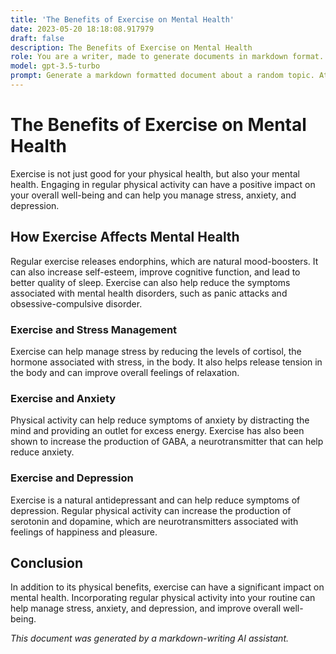 ```yaml
---
title: 'The Benefits of Exercise on Mental Health'
date: 2023-05-20 18:18:08.917979
draft: false
description: The Benefits of Exercise on Mental Health
role: You are a writer, made to generate documents in markdown format. It is very important that all of the documents you generate are in valid markdown format.
model: gpt-3.5-turbo
prompt: Generate a markdown formatted document about a random topic. At the bottom, include a disclaimer explaining that the document was generated by you. The first line of the document should be the title. Make sure that the entire document is in proper markdown format, using a mix of various tags to make the document visually appealing.
---
```


# The Benefits of Exercise on Mental Health

Exercise is not just good for your physical health, but also your mental health. Engaging in regular physical activity can have a positive impact on your overall well-being and can help you manage stress, anxiety, and depression.

## How Exercise Affects Mental Health

Regular exercise releases endorphins, which are natural mood-boosters. It can also increase self-esteem, improve cognitive function, and lead to better quality of sleep. Exercise can also help reduce the symptoms associated with mental health disorders, such as panic attacks and obsessive-compulsive disorder.

### Exercise and Stress Management

Exercise can help manage stress by reducing the levels of cortisol, the hormone associated with stress, in the body. It also helps release tension in the body and can improve overall feelings of relaxation.

### Exercise and Anxiety

Physical activity can help reduce symptoms of anxiety by distracting the mind and providing an outlet for excess energy. Exercise has also been shown to increase the production of GABA, a neurotransmitter that can help reduce anxiety.

### Exercise and Depression

Exercise is a natural antidepressant and can help reduce symptoms of depression. Regular physical activity can increase the production of serotonin and dopamine, which are neurotransmitters associated with feelings of happiness and pleasure.

## Conclusion

In addition to its physical benefits, exercise can have a significant impact on mental health. Incorporating regular physical activity into your routine can help manage stress, anxiety, and depression, and improve overall well-being.

_This document was generated by a markdown-writing AI assistant._